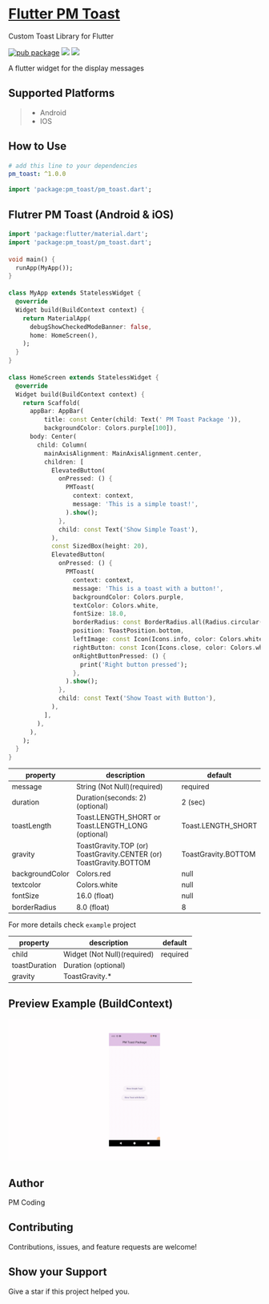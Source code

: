 
# [Flutter PM Toast](https://pub.dev/packages/fluttertoast)  

Custom Toast Library for Flutter

[![pub package](https://img.shields.io/badge/version-v1.0.0-blue)](https://pub.dev/packages/pm_toast)
![](https://img.shields.io/badge/Code-Dart-informational?style=flat&logo=dart&color=29B1EE)
![](https://img.shields.io/badge/Code-Flutter-informational?style=flat&logo=flutter&color=0C459C)

A flutter widget for the display messages

## Supported Platforms

> - Android
> - IOS
>


## How to Use

```yaml
# add this line to your dependencies
pm_toast: ^1.0.0
```

```dart
import 'package:pm_toast/pm_toast.dart';
```

## Flutrer PM Toast (Android & iOS)

```dart
import 'package:flutter/material.dart';
import 'package:pm_toast/pm_toast.dart';

void main() {
  runApp(MyApp());
}

class MyApp extends StatelessWidget {
  @override
  Widget build(BuildContext context) {
    return MaterialApp(
      debugShowCheckedModeBanner: false,
      home: HomeScreen(),
    );
  }
}

class HomeScreen extends StatelessWidget {
  @override
  Widget build(BuildContext context) {
    return Scaffold(
      appBar: AppBar(
          title: const Center(child: Text(' PM Toast Package ')),
          backgroundColor: Colors.purple[100]),
      body: Center(
        child: Column(
          mainAxisAlignment: MainAxisAlignment.center,
          children: [
            ElevatedButton(
              onPressed: () {
                PMToast(
                  context: context,
                  message: 'This is a simple toast!',
                ).show();
              },
              child: const Text('Show Simple Toast'),
            ),
            const SizedBox(height: 20),
            ElevatedButton(
              onPressed: () {
                PMToast(
                  context: context,
                  message: 'This is a toast with a button!',
                  backgroundColor: Colors.purple,
                  textColor: Colors.white,
                  fontSize: 18.0,
                  borderRadius: const BorderRadius.all(Radius.circular(20.0)),
                  position: ToastPosition.bottom,
                  leftImage: const Icon(Icons.info, color: Colors.white),
                  rightButton: const Icon(Icons.close, color: Colors.white),
                  onRightButtonPressed: () {
                    print('Right button pressed');
                  },
                ).show();
              },
              child: const Text('Show Toast with Button'),
            ),
          ],
        ),
      ),
    );
  }
}

```

| property        | description                                                        | default    |
| --------------- | ------------------------------------------------------------------ |------------|
| message             | String (Not Null)(required)                                        |required    |
| duration     | Duration(seconds: 2) (optional)                 |2 (sec)   |
| toastLength     | Toast.LENGTH_SHORT or Toast.LENGTH_LONG (optional)                 |Toast.LENGTH_SHORT  |
| gravity         | ToastGravity.TOP (or) ToastGravity.CENTER (or) ToastGravity.BOTTOM | ToastGravity.BOTTOM    |
| backgroundColor         | Colors.red                                                         |null   |
| textcolor       | Colors.white                                                       |null    |
| fontSize        | 16.0 (float)                                                       | null      |
| borderRadius        | 8.0 (float)                                                       | 8      |



For more details check `example` project

| property        | description                                                        | default    |
| --------------- | ------------------------------------------------------------------ |------------|
| child             | Widget (Not Null)(required)                                        |required    |
| toastDuration     | Duration (optional)                                                 |  |
| gravity         | ToastGravity.*    |  |


## Preview Example (BuildContext)
  
![example](pm_toast.gif)


## Author
PM Coding

## Contributing 
Contributions, issues, and feature requests are welcome! 

## Show your Support 
Give a star if this project helped you. 

